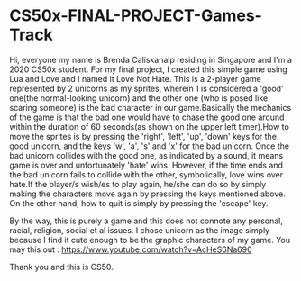 # CS50x-FINAL-PROJECT-Games-Track

Hi, everyone my name is Brenda Caliskanalp residing in Singapore and I'm a 2020 CS50x student.
For my final project, I created this simple game using Lua and Love and I named it Love Not Hate.
This is a 2-player game represented by 2 unicorns as my sprites, wherein 1 is considered  a 'good' one(the normal-looking unicorn) and the other one (who is posed like scaring someone) is the bad character in our game.Basically the mechanics of the game is that the bad one would have to chase the good one around within the duration of 60 seconds(as shown on the upper left timer).How to move the sprites is by pressing the 'right', 'left', 'up', 'down' keys for the good unicorn, and the keys 'w', 'a', 's' and 'x' for the bad unicorn.
Once the bad unicorn collides with the good one, as indicated by a sound, it means game is over and unfortunately 'hate' wins. However, if the time ends and the bad unicorn fails to collide with the other, symbolically, love wins over hate.If the player/s wish/es to play again, he/she can do so by simply making the characters move again by pressing the keys mentioned above.  
On the other hand, how to quit is simply by pressing the 'escape' key.

By the way, this is purely a game and this does not connote any personal, racial, religion, social et al issues.
I chose unicorn as the image simply because I find it cute enough to be the graphic characters of my game.
You may this out : https://www.youtube.com/watch?v=AcHeS6Na690

Thank you and this is CS50.
